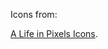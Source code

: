 Icons from:

<a href="http://sixrevisions.com/freebies/icons/free-social-media-icons
-for-designers-a-life-in-pixels">A Life in Pixels Icons</a>.

